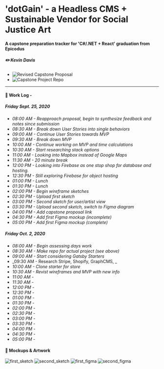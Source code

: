 # 'dotGain' - a Headless CMS + Sustainable Vendor for Social Justice Art
#### A capstone preparation tracker for 'C#/.NET + React' graduation from Epicodus
##### ✏️ Kevin Davis

* ![Revised Capstone Proposal](https://docs.google.com/document/d/e/2PACX-1vTb3MhRA7JrtOa12h0UJEWo3fxbL_m_mRUNcDtQTV40313wNDkZ_yljUM9k5iUJS4BTQpmVdK3kLs4s/pub)
* ![Capstone Project Repo](https://github.com/thekidnamedkd/Capstone_KD)
<hr />

#### 📓 Work Log - 

##### Friday Sept. 25, 2020 

* _08:00 AM - Reapproach proposal, begin to synthesize feedback and notes since submission_
* _08:30 AM - Break down User Stories into single behaviors_
* _09:00 AM - Continue User Stories towards MVP_
* _09:30 AM - Break down MVP_
* _10:00 AM - Continue working on MVP and time calculations_
* _10:30 AM - Start researching stack options_
* _11:00 AM - Looking into Mapbox instead of Google Maps_
* _11:30 AM - 20 minute break_
* _12:00 PM - Looking into Firebase as one stop shop for database and hosting._
* _12:30 PM - Still exploring Firebase for object hosting_
* _01:00 PM - Lunch_
* _01:30 PM - Lunch_
* _02:00 PM - Begin wireframe sketches_
* _02:30 PM - Upload first sketch_
* _03:00 PM - Second sketch for user/artist view_
* _03:30 PM - Upload second sketch, switch to Figma diagram_
* _04:00 PM - Add capstone proposal link_
* _04:30 PM - Add first Figma mockup (incomplete)_
* _05:00 PM - Add first Figma mockup (complete)_

##### Friday Oct. 2, 2020 


* _08:00 AM - Begin assessing days work_
* _08:30 AM - Make repo for actual project (see above)_ 
* _09:00 AM - Start considering Gatsby Starters_
* _09:30 AM - Research Stripe, Shopify, GraphCMS, _
* _10:00 AM - Clone starter for store_
* _10:30 AM - Revist wireframes and MVP with new info_
* _11:00 AM -_
* _11:30 AM -_
* _12:00 PM -_
* _12:30 PM -_ 
* _01:00 PM -_
* _01:30 PM -_ 
* _02:00 PM -_ 
* _02:30 PM -_
* _03:00 PM -_
* _03:30 PM -_
* _04:00 PM -_
* _04:30 PM -_
* _05:00 PM -_


#### 🎨 Mockups & Artwork

![first_sketch](https://i.ibb.co/k6gpPwh/Doc-Sep-25-2020-14-37-1.jpg)
![second_sketch](https://i.ibb.co/D4RvH74/Doc-Sep-25-2020-15-45-1.jpg)
![first_figma](https://i.ibb.co/vcC27Cx/dot-Gain-diagram.png)
![second_figma](https://i.ibb.co/ZNBtj2y/dot-Gain-diagram-1-5.png)
